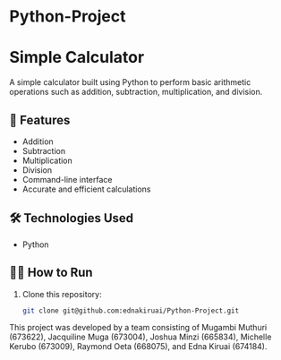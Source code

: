 # Python-Project
# Simple Calculator

A simple calculator built using Python to perform basic arithmetic operations such as addition, subtraction, multiplication, and division.

## 🚀 Features

- Addition
- Subtraction
- Multiplication
- Division
- Command-line interface
- Accurate and efficient calculations

## 🛠️ Technologies Used

- Python

## 👨‍💻 How to Run

1. Clone this repository:
   ```bash
   git clone git@github.com:ednakiruai/Python-Project.git

This project was developed by a team consisting of Mugambi Muthuri (673622), Jacquiline Muga (673004), Joshua Minzi (665834), Michelle Kerubo (673009), Raymond Oeta (668075), and Edna Kiruai (674184).